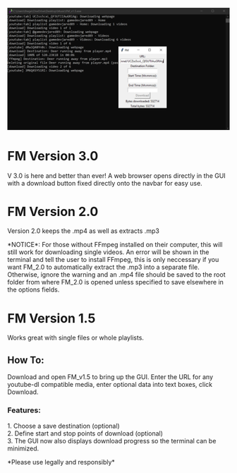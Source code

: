 <img src="FM_cover2.png"><br>

<h1>FM Version 3.0</h1>
<p>V 3.0 is here and better than ever! A web browser opens directly in the GUI with a download button 
fixed directly onto the navbar for easy use.</p>
<h1>FM Version 2.0</h1>
<p>Version 2.0 keeps the .mp4 as well as extracts .mp3</p>
<p>*NOTICE*: For those without FFmpeg installed on their computer, this will still work for downloading single 
videos. An error will be shown in the terminal and tell the user to install FFmpeg, this is only neccessary if you want FM_2.0 to automatically extract the .mp3 into a separate file. Otherwise, ignore the warning and 
an .mp4 file should be saved to the root folder from where FM_2.0 is opened unless specified to save elsewhere
in the options fields.



<h1>FM Version 1.5</h1>
<p>Works great with single files or whole playlists.</p>
<h2>How To:</h2>
<p>Download and open FM_v1.5 to bring up the GUI. Enter the URL for any youtube-dl compatible media, enter optional data into text boxes, click Download.</p>
<h3>Features:</h3>
<p>1. Choose a save destination (optional) <br>
2. Define start and stop points of download (optional)<br>
3. The GUI now also displays download progress so the terminal can be minimized.</p>

<p>*Please use legally and responsibly*</p>
